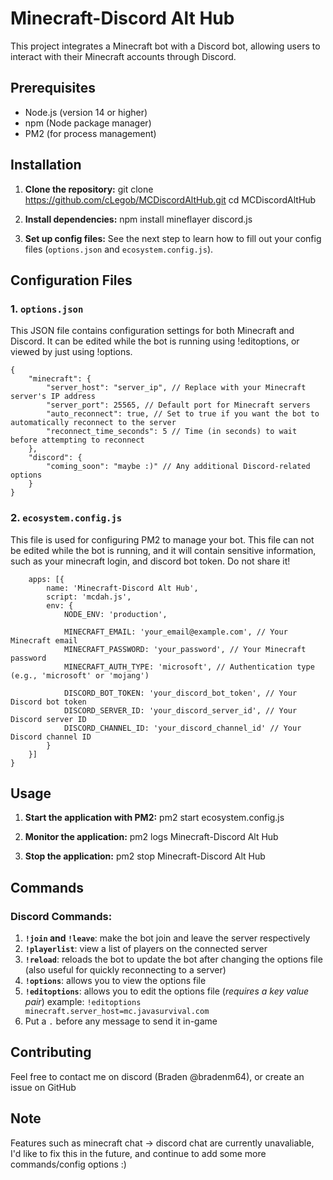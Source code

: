 # Minecraft-Discord Alt Hub

This project integrates a Minecraft bot with a Discord bot, allowing users to interact with their Minecraft accounts through Discord.

## Prerequisites

- Node.js (version 14 or higher)
- npm (Node package manager)
- PM2 (for process management)

## Installation

1. **Clone the repository:**
   git clone https://github.com/cLegob/MCDiscordAltHub.git
   cd MCDiscordAltHub

2. **Install dependencies:**
   npm install mineflayer discord.js

3. **Set up config files:**
   See the next step to learn how to fill out your config files (`options.json` and `ecosystem.config.js`).

## Configuration Files

### 1. `options.json`

This JSON file contains configuration settings for both Minecraft and Discord. It can be edited while the bot is running using !editoptions, or viewed by just using !options.

```
{
    "minecraft": {
        "server_host": "server_ip", // Replace with your Minecraft server's IP address
        "server_port": 25565, // Default port for Minecraft servers
        "auto_reconnect": true, // Set to true if you want the bot to automatically reconnect to the server
        "reconnect_time_seconds": 5 // Time (in seconds) to wait before attempting to reconnect
    },
    "discord": {
        "coming_soon": "maybe :)" // Any additional Discord-related options
    }
}
```

### 2. `ecosystem.config.js`

This file is used for configuring PM2 to manage your bot. This file can not be edited while the bot is running, and it will contain sensitive information, such as your minecraft login, and discord bot token. Do not share it!
```module.exports = {
    apps: [{
        name: 'Minecraft-Discord Alt Hub',
        script: 'mcdah.js',
        env: {
            NODE_ENV: 'production',

            MINECRAFT_EMAIL: 'your_email@example.com', // Your Minecraft email
            MINECRAFT_PASSWORD: 'your_password', // Your Minecraft password
            MINECRAFT_AUTH_TYPE: 'microsoft', // Authentication type (e.g., 'microsoft' or 'mojang')

            DISCORD_BOT_TOKEN: 'your_discord_bot_token', // Your Discord bot token
            DISCORD_SERVER_ID: 'your_discord_server_id', // Your Discord server ID
            DISCORD_CHANNEL_ID: 'your_discord_channel_id' // Your Discord channel ID
        }
    }]
}
```
## Usage

1. **Start the application with PM2:**
   pm2 start ecosystem.config.js

2. **Monitor the application:**
   pm2 logs Minecraft-Discord Alt Hub

3. **Stop the application:**
   pm2 stop Minecraft-Discord Alt Hub

## Commands
### Discord Commands:
1. **`!join` and `!leave`**:
   make the bot join and leave the server respectively
2. **`!playerlist`**: view a list of players on the connected server
3. **`!reload`**: reloads the bot to update the bot after changing the options file (also useful for quickly reconnecting to a server)
4. **`!options`**: allows you to view the options file
5. **`!editoptions`**: allows you to edit the options file (*requires a key value pair*) example: `!editoptions minecraft.server_host=mc.javasurvival.com`
6. Put a `.` before any message to send it in-game

## Contributing

Feel free to contact me on discord (Braden @bradenm64), or create an issue on GitHub

## Note
Features such as minecraft chat -> discord chat are currently unavaliable, I'd like to fix this in the future, and continue to add some more commands/config options :)
